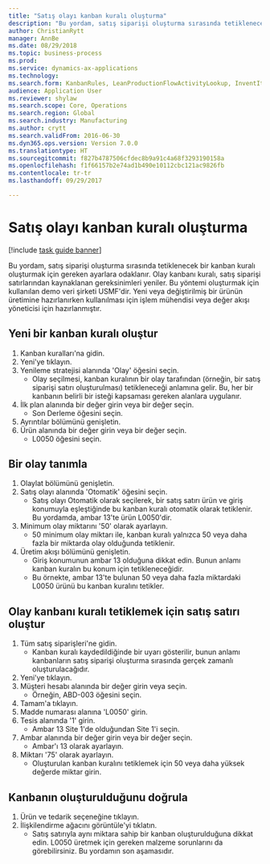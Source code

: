 ```yaml
--- 
title: "Satış olayı kanban kuralı oluşturma"
description: "Bu yordam, satış siparişi oluşturma sırasında tetiklenecek bir kanban kuralı oluşturmak için gereken ayarlara odaklanır."
author: ChristianRytt
manager: AnnBe
ms.date: 08/29/2018
ms.topic: business-process
ms.prod: 
ms.service: dynamics-ax-applications
ms.technology: 
ms.search.form: KanbanRules, LeanProductionFlowActivityLookup, InventItemIdLookupSimple, SalesTableListPage, SalesCreateOrder, SalesTable, LeanPeggingTree
audience: Application User
ms.reviewer: shylaw
ms.search.scope: Core, Operations
ms.search.region: Global
ms.search.industry: Manufacturing
ms.author: crytt
ms.search.validFrom: 2016-06-30
ms.dyn365.ops.version: Version 7.0.0
ms.translationtype: HT
ms.sourcegitcommit: f827b4787506cfdec8b9a91c4a68f3293190158a
ms.openlocfilehash: f1f66157b2e74ad1b490e10112cbc121ac9826fb
ms.contentlocale: tr-tr
ms.lasthandoff: 09/29/2017

---
```

# <a name="create-a-sales-event-kanban-rule"></a>Satış olayı kanban kuralı oluşturma

[!include [task guide banner](../../includes/task-guide-banner.md)]

Bu yordam, satış siparişi oluşturma sırasında tetiklenecek bir kanban kuralı oluşturmak için gereken ayarlara odaklanır. Olay kanbanı kuralı, satış siparişi satırlarından kaynaklanan gereksinimleri yeniler. Bu yöntemi oluşturmak için kullanılan demo veri şirketi USMF'dir. Yeni veya değiştirilmiş bir ürünün üretimine hazırlanırken kullanılması için işlem mühendisi veya değer akışı yöneticisi için hazırlanmıştır.




## <a name="create-a-new-kanban-rule"></a>Yeni bir kanban kuralı oluştur
1. Kanban kuralları'na gidin.
2. Yeni'ye tıklayın.
3. Yenileme stratejisi alanında 'Olay' öğesini seçin.
    * Olay seçilmesi, kanban kuralının bir olay tarafından (örneğin, bir satış siparişi satırı oluşturulması) tetikleneceği anlamına gelir.   Bu, her bir kanbanın belirli bir isteği kapsaması gereken alanlara uygulanır.  
4. İlk plan alanında bir değer girin veya bir değer seçin.
    * Son Derleme öğesini seçin.  
5. Ayrıntılar bölümünü genişletin.
6. Ürün alanında bir değer girin veya bir değer seçin.
    * L0050 öğesini seçin.  

## <a name="define-an-event"></a>Bir olay tanımla
1. Olaylat bölümünü genişletin.
2. Satış olayı alanında 'Otomatik' öğesini seçin.
    * Satış olayı Otomatik olarak seçilerek, bir satış satırı ürün ve giriş konumuyla eşleştiğinde bu kanban kuralı otomatik olarak tetiklenir. Bu yordamda, ambar 13'te ürün L0050'dir.  
3. Minimum olay miktarını '50' olarak ayarlayın.
    * 50 minimum olay miktarı ile, kanban kuralı yalnızca 50 veya daha fazla bir miktarda olay olduğunda tetiklenir.  
4. Üretim akışı bölümünü genişletin.
    * Giriş konumunun ambar 13 olduğuna dikkat edin. Bunun anlamı kanban kuralın bu konum için tetikleneceğidir.  
    * Bu örnekte, ambar 13'te bulunan 50 veya daha fazla miktardaki L0050 ürünü bu kanban kuralını tetikler.  

## <a name="create-sales-line-to-trigger-event-kanban-rule"></a>Olay kanbanı kuralı tetiklemek için satış satırı oluştur
1. Tüm satış siparişleri'ne gidin.
    * Kanban kuralı kaydedildiğinde bir uyarı gösterilir, bunun anlamı kanbanların satış siparişi oluşturma sırasında gerçek zamanlı oluşturulacağıdır.  
2. Yeni'ye tıklayın.
3. Müşteri hesabı alanında bir değer girin veya seçin.
    * Örneğin, ABD-003 öğesini seçin.  
4. Tamam'a tıklayın.
5. Madde numarası alanına 'L0050' girin.
6. Tesis alanında '1' girin.
    * Ambar 13 Site 1'de olduğundan Site 1'i seçin.  
7. Ambar alanında bir değer girin veya bir değer seçin.
    * Ambar'ı 13 olarak ayarlayın.  
8. Miktarı '75' olarak ayarlayın.
    * Oluşturulan kanban kuralını tetiklemek için 50 veya daha yüksek değerde miktar girin.  

## <a name="verify-that-kanban-is-created"></a>Kanbanın oluşturulduğunu doğrula
1. Ürün ve tedarik seçeneğine tıklayın.
2. İlişkilendirme ağacını görüntüle'yi tıklatın.
    * Satış satırıyla aynı miktara sahip bir kanban oluşturulduğuna dikkat edin. L0050 üretmek için gereken malzeme sorunlarını da görebilirsiniz. Bu yordamın son aşamasıdır.  


